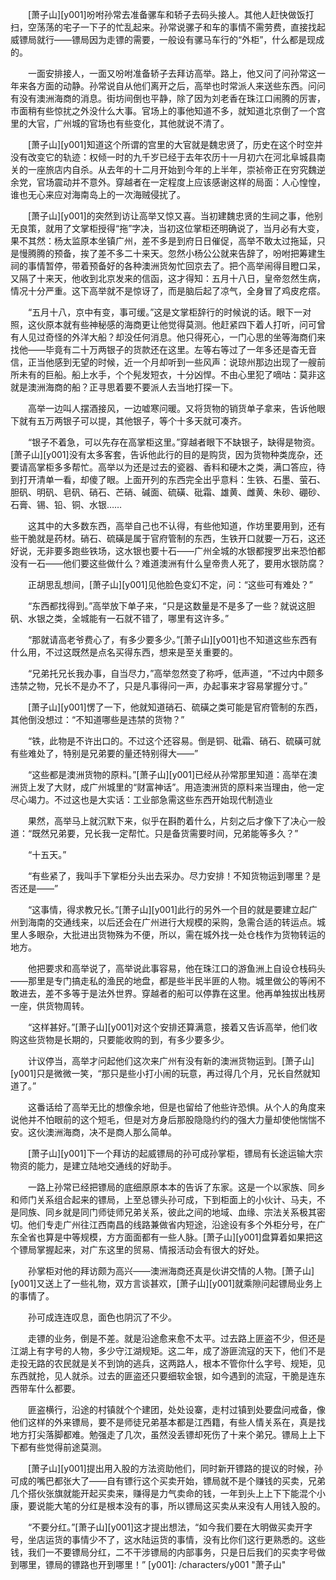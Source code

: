 　　[萧子山][y001]吩咐孙常去准备骡车和轿子去码头接人。其他人赶快做饭打扫，空荡荡的宅子一下子的忙乱起来。孙常说骡子和车的事情不需劳费，直接找起威镖局就行——镖局因为走镖的需要，一般设有骡马车行的“外柜”，什么都是现成的。

　　一面安排接人，一面又吩咐准备轿子去拜访高举。路上，他又问了问孙常这一年来各方面的动静。孙常说自从他们离开之后，高举也时常派人来送些东西。问问有没有澳洲海商的消息。街坊间倒也平静，除了因为刘老香在珠江口闹腾的厉害，市面稍有些惊扰之外没什么大事。官场上的事他知道不多，就知道北京倒了一个宫里的大官，广州城的官场也有些变化，其他就说不清了。

　　[萧子山][y001]知道这个所谓的宫里的大官就是魏忠贤了，历史在这个时空并没有改变它的轨迹：权倾一时的九千岁已经于去年农历十一月初六在河北阜城县南关的一座旅店内自杀。从去年的十二月开始到今年的上半年，崇祯帝正在穷究魏逆余党，官场震动并不意外。穿越者在一定程度上应该感谢这样的局面：人心惶惶，谁也无心来应对海南岛上的一次海贼侵扰了。

　　[萧子山][y001]的突然到访让高举又惊又喜。当初建魏忠贤的生祠之事，他别无良策，就用了文掌柜授得“拖”字决，当初这位掌柜还明确说了，当月必有大变，果不其然：杨太监原本坐镇广州，差不多是到府日日催促，高举不敢太过拖延，只是慢腾腾的预备，挨了差不多二十来天。忽然小杨公公就来告辞了，吩咐把筹建生祠的事情暂停，带着预备好的各种澳洲货匆忙回京去了。把个高举闹得目瞪口呆，又隔了十来天，他收到北京发来的信函，这才得知：五月十八日，皇帝忽然生病，情况十分严重。这下高举就不是惊讶了，而是脑后起了凉气，全身冒了鸡皮疙瘩。

　　“五月十八，京中有变，事可缓。”这是文掌柜辞行的时候说的话。眼下一对照，这伙原本就有些神秘感的海商更让他觉得莫测。他赶紧四下着人打听，问可曾有人见过奇怪的外洋大船？却没任何消息。他只得死心，一门心思的坐等海商们来找他——毕竟有二十万两银子的货款还在这里。左等右等过了一年多还是杳无音信，正当他感到无望的时候，近一个月却听到一些风声：说琼州那边出现了一艘前所未有的巨船。船上水手，个个髡发短衣，十分凶悍。不由心里犯了嘀咕：莫非这就是澳洲海商的船？正寻思着要不要派人去当地打探一下。

　　高举一边叫人摆酒接风，一边嘘寒问暖。又将货物的销货单子拿来，告诉他眼下就有五万两银子可以提，其他银子，等个十多天就可凑齐。

　　“银子不着急，可以先存在高掌柜这里。”穿越者眼下不缺银子，缺得是物资。[萧子山][y001]没有太多客套，告诉他此行的目的是购货，因为货物种类庞杂，还要请高掌柜多多帮忙。高举以为还是过去的瓷器、香料和硬木之类，满口答应，待到打开清单一看，却傻了眼。上面开列的东西完全出乎意料：生铁、石墨、萤石、胆矾、明矾、皂矾、硝石、芒硝、碱面、硫磺、砒霜、雄黄、雌黄、朱砂、硼砂、石膏、锡、铅、铜、水银……

　　这其中的大多数东西，高举自己也不认得，有些他知道，作坊里要用到，还有些干脆就是药材。硝石、硫磺是属于官府管制的东西，生铁开口就要一万石，这还好说，无非要多跑些铁场，这水银也要十石——广州全城的水银都搜罗出来恐怕都没有一石——他们要这些做什么？难道澳洲有什么皇帝贵人死了，要用水银防腐？

　　正胡思乱想间，[萧子山][y001]见他脸色变幻不定，问：“这些可有难处？”

　　“东西都找得到。”高举放下单子来，“只是这数量是不是多了一些？就说这胆矾、水银之类，全城能有一石就不错了，哪里有这许多。”

　　“那就请高老爷费心了，有多少要多少。”[萧子山][y001]也不知道这些东西有什么用，不过这既然是点名买得东西，想来是至关重要的。

　　“兄弟托兄长我办事，自当尽力，”高举忽然变了称呼，低声道，“不过内中颇多违禁之物，兄长不是办不了，只是凡事得问一声，办起事来才容易掌握分寸。”

　　[萧子山][y001]愣了一下，他就知道硝石、硫磺之类可能是官府管制的东西，其他倒没想过：“不知道哪些是违禁的货物？”

　　“铁，此物是不许出口的。不过这个还容易。倒是铜、砒霜、硝石、硫磺可就有些难处了，特别是兄弟要的量还特别得大——”

　　“这些都是澳洲货物的原料。”[萧子山][y001]已经从孙常那里知道：高举在澳洲货上发了大财，成广州城里的“财富神话”。用造澳洲货的原料来当理由，他一定尽心竭力。不过这也是大实话：工业部急需这些东西开始现代制造业

　　果然，高举马上就沉默下来，似乎在斟酌着什么，片刻之后才像下了决心一般道：“既然兄弟要，兄长我一定帮忙。只是备货需要时间，兄弟能等多久？”

　　“十五天。”

　　“有些紧了，我叫手下掌柜分头出去采办。尽力安排！不知货物运到哪里？是否还是——”

　　“这事情，得求教兄长。”[萧子山][y001]此行的另外一个目的就是要建立起广州到海南的交通线来，以后还会在广州进行大规模的采购，急需合适的转运点。城里人多眼杂，大批进出货物殊为不便，所以，需在城外找一处仓栈作为货物转运的地方。

　　他把要求和高举说了，高举说此事容易，他在珠江口的游鱼洲上自设仓栈码头——那里是专门搞走私的渔民的地盘，都是些半民半匪的人物。城里做公的等闲不敢进去，差不多等于是法外世界。穿越者的船可以停靠在这里。他再单独拔出栈房一座，供货物周转。

　　“这样甚好。”[萧子山][y001]对这个安排还算满意，接着又告诉高举，他们收购这些货物是长期的，只要能收购的到，有多少要多少。

　　计议停当，高举才问起他们这次来广州有没有新的澳洲货物运到。[萧子山][y001]只是微微一笑，“那只是些小打小闹的玩意，再过得几个月，兄长自然就知道了。”

　　这番话给了高举无比的想像余地，但是也留给了他些许恐惧。从个人的角度来说他并不怕眼前的这个短毛，但是对方身后那股隐隐约约的强大力量却使他惴惴不安。这伙澳洲海商，决不是商人那么简单。

　　[萧子山][y001]下一个拜访的起威镖局的孙可成孙掌柜，镖局有长途运输大宗物资的能力，是建立陆地交通线的好助手。

　　一路上孙常已经把镖局的底细原原本本的告诉了东家。这是一个以家族、同乡和师门关系组合起来的镖局，上至总镖头孙可成，下到柜面上的小伙计、马夫，不是同族、同乡就是同门师徒师兄弟关系，彼此之间的地域、血缘、宗法关系极其密切。他们专走广州往江西南昌的线路兼做省内短途，沿途设有多个外柜分号，在广东全省也算是中等规模，方方面面都有一些人脉。[萧子山][y001]盘算着如果把这个镖局掌握起来，对广东这里的贸易、情报活动会有很大的好处。

　　孙掌柜对他的拜访颇为高兴——澳洲海商还真是伙讲交情的人物。[萧子山][y001]又送上了一些礼物，双方言谈甚欢，[萧子山][y001]就乘隙问起镖局业务上的事情了。

　　孙可成连连叹息，面色也阴沉了不少。

　　走镖的业务，倒是不差。就是沿途愈来愈不太平。过去路上匪盗不少，但还是江湖上有字号的人物，多少守江湖规矩。这二年，成了游匪流寇的天下，他们不是走投无路的农民就是关不到饷的逃兵，这两路人，根本不管你什么字号、规矩，见东西就抢，见人就杀。过去的匪盗还只要细软金银，如今遇到的流寇，干脆是连东西带车什么都要。

　　匪盗横行，沿途的村镇就个个建团，处处设寨，走村过镇到处要盘问戒备，像他们这样的外来镖局，要不是师徒兄弟基本都是江西籍，有些人情关系在，真是找地方打尖落脚都难。勉强走了几次，虽然没丢镖却死伤了十来个弟兄。镖局上上下下都有些觉得前途莫测。

　　[萧子山][y001]提出用入股的方法资助他们，同时新开镖路的提议的时候，孙可成的嘴巴都张大了——自有镖行这个买卖开始，镖局就不是个赚钱的买卖，兄弟几个搭伙张旗就能开起买卖来，赚得是力气卖命的钱，一年到头上上下下能混个小康，要说能大笔的分红是根本没有的事，所以镖局这买卖从来没有人用钱入股的。

　　“不要分红。”[萧子山][y001]这才提出想法，“如今我们要在大明做买卖开字号，坐店运货的事情少不了，这水陆运货的事情，没有比你们这行更熟悉的。这些钱，我们一不要镖局分红，二不干涉镖局的内部事务，只是日后我们的买卖字号做到哪里，镖局的镖路也开到哪里！”
[y001]: /characters/y001 "萧子山"
